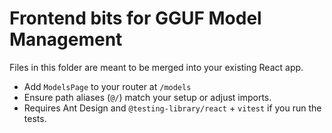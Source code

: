 # Frontend bits for GGUF Model Management
Files in this folder are meant to be merged into your existing React app.
- Add `ModelsPage` to your router at `/models`
- Ensure path aliases (`@/`) match your setup or adjust imports.
- Requires Ant Design and `@testing-library/react` + `vitest` if you run the tests.
